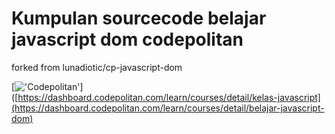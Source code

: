 # Kumpulan sourcecode belajar javascript dom codepolitan

forked from lunadiotic/cp-javascript-dom

[!['Codepolitan'](https://dashboard.codepolitan.com/assets/img/codepolitan-logo-white.png "codepolitan")]([https://dashboard.codepolitan.com/learn/courses/detail/kelas-javascript](https://dashboard.codepolitan.com/learn/courses/detail/belajar-javascript-dom)
